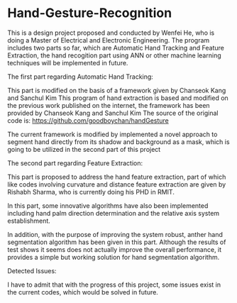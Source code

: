 # Hand-Gesture-Recognition
This is a design project proposed and conducted by Wenfei He, who is doing a Master of Electrical and Electronic Engineering.
The program includes two parts so far, which are Automatic Hand Tracking and Feature Extraction, the hand recogition part using ANN or other machine learning techniques will be implemented in future. 

The first part regarding Automatic Hand Tracking:

This part is modified on the basis of a framework given by Chanseok Kang and Sanchul Kim
This program of hand extraction is based and modified on the previous work published on the internet, the framework has been provided by Chanseok Kang and Sanchul Kim
The source of the original code is: https://github.com/goodboychan/handGesture

The current framework is modified by implemented a novel approach to segment hand directly from its shadow and background as a mask, which is going to be utilized in the second part of this project

The second part regarding Feature Extraction: 

This part is proposed to address the hand feature extraction, part of which like codes involving curvature and distance feature extraction are given by Rishabh Sharma, who is currently doing his PHD in RMIT.

In this part, some innovative algorithms have also been implemented including hand palm direction determination and the relative axis system establishment. 

In addition, with the purpose of improving the system robust, anther hand segmentation algorithm has been given in this part. Although the results of test shows it seems does not actually improve the overall performance, it provides a simple but working solution for hand segmentation algorithm.

Detected Issues:

I have to admit that with the progress of this project, some issues exist in the current codes, which would be solved in future.
